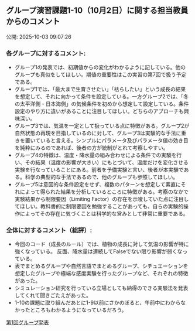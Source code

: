 ## グループ演習課題1-10（10月2日）に関する担当教員からのコメント

公開: 2025-10-03 09:07:26



### **各グループに対するコメント:**
- グループ1の発表では、初期値からの変化がわかるように記している。他のグループも真似をしてほしい。期値の重要性はこの実習の第7回で扱う予定である。
- グループ1では、「最大まで生育させたい」「枯らしたい」という成長の結果を想定して、それに向かって条件を設定している。一方グループ2では、「冬の太平洋側・日本海側」の気候条件を初めから想定して設定している。条件設定のやり方に違いがあることに注目してほしい。どちらのアプローチも興味深い。
- グループ3では、気温を一定として扱っている点に特徴がある。グループ2が自然状態の再現を目指しているのに対して、グループ3は実験的な手法に重きを置いていると言える。シンプルにパラメータ及びパラメータ値の効き目を純粋にみるのであれば、後者の方が統制がとれて考察しやすい。
- グループ4の特徴は、温度・降水量の組み合わせによる条件での実験を行い、その結果（温度の影響が大きい）にもとづいて、温度だけを変化させる実験を行なっていることにある。前者を予備実験と言い、後者が本実験である。科学の典型的な手法であるので、他のグループも参照してほしい。
- グループ5は意図的な条件設定をせず、複数のパターンを想定して素直にそれによって得られた結果を分析しているところに特徴がある。考察のなかで実験結果から制限要因（Limiting Factor）の存在を示唆していた点に注目してほしい。教科書的に制限要因を勉強することがあっても、自らの実験的操作によってその存在に気づくことは科学的な営みとして非常に重要である。


### **全体に対するコメント（総評）:**
- 今回のコード（成長のルール）では、植物の成長に対して気温の影響が特に強くなっている。 反面、降水量は連続してFalseでない限り影響が弱くなっている。
- 表でまとめるグループや自然言語でまとめるグループ、シチュエーションを想定したグループや極端な感度実験を行ったグループなど、それぞれの特徴があった。
- シミュレーション研究を行っている立場としても納得のできる実験法を発表してくれて聞きごたえがあった。
- 1-10の課題に取り組んだあとに1-9以前にさかのぼると、午前中にわからなかったところもわかるようになっているだろう。


[第1回グループ発表](https://drive.google.com/drive/folders/1pN-pbtEyRNPQyAlxSSAkVcUuGYQz6lsw?usp=sharing)
